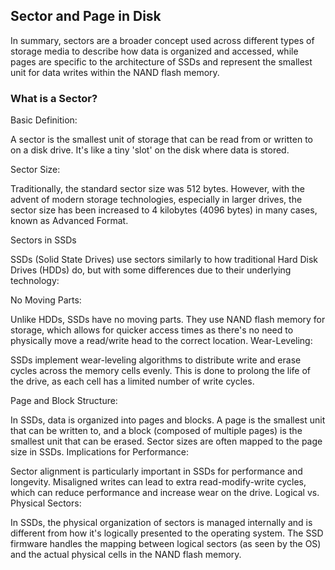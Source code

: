 ## Sector and Page in Disk

In summary, sectors are a broader concept used across different types of storage media to describe how data is organized and accessed, while pages are specific to the architecture of SSDs and represent the smallest unit for data writes within the NAND flash memory. 

### What is a Sector?

Basic Definition:

A sector is the smallest unit of storage that can be read from or written to on a disk drive. It's like a tiny 'slot' on the disk where data is stored.

Sector Size:

Traditionally, the standard sector size was 512 bytes. However, with the advent of modern storage technologies, especially in larger drives, the sector size has been increased to 4 kilobytes (4096 bytes) in many cases, known as Advanced Format.

Sectors in SSDs

SSDs (Solid State Drives) use sectors similarly to how traditional Hard Disk Drives (HDDs) do, but with some differences due to their underlying technology:

No Moving Parts:

Unlike HDDs, SSDs have no moving parts. They use NAND flash memory for storage, which allows for quicker access times as there's no need to physically move a read/write head to the correct location.
Wear-Leveling:

SSDs implement wear-leveling algorithms to distribute write and erase cycles across the memory cells evenly. This is done to prolong the life of the drive, as each cell has a limited number of write cycles.

Page and Block Structure:

In SSDs, data is organized into pages and blocks. A page is the smallest unit that can be written to, and a block (composed of multiple pages) is the smallest unit that can be erased. Sector sizes are often mapped to the page size in SSDs.
Implications for Performance:

Sector alignment is particularly important in SSDs for performance and longevity. Misaligned writes can lead to extra read-modify-write cycles, which can reduce performance and increase wear on the drive.
Logical vs. Physical Sectors:

In SSDs, the physical organization of sectors is managed internally and is different from how it's logically presented to the operating system. The SSD firmware handles the mapping between logical sectors (as seen by the OS) and the actual physical cells in the NAND flash memory.

